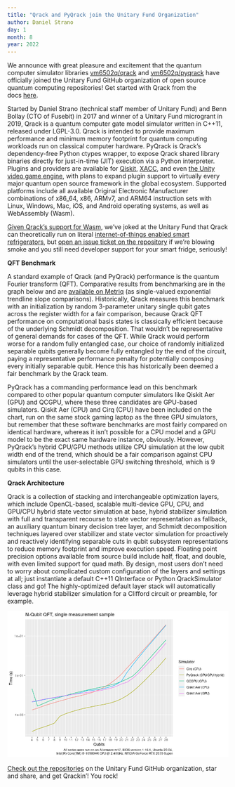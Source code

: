 ```yaml
---
title: "Qrack and PyQrack join the Unitary Fund Organization"  
author: Daniel Strano
day: 1
month: 8
year: 2022
---
```

We announce with great pleasure and excitement that the quantum computer simulator libraries [vm6502q/qrack](https://github.com/unitaryfund/qrack/) and [vm6502q/pyqrack](https://github.com/unitaryfund/pyqrack/) have officially joined the Unitary Fund GitHub organization of open source quantum computing repositories! Get started with Qrack from the docs [here](https://qrack.readthedocs.io/en/latest/).

Started by Daniel Strano (technical staff member of Unitary Fund) and Benn Bollay (CTO of Fusebit) in 2017 and winner of a Unitary Fund microgrant in 2019, Qrack is a quantum computer gate model simulator written in C++11, released under LGPL-3.0. Qrack is intended to provide maximum performance and minimum memory footprint for quantum computing workloads run on classical computer hardware. PyQrack is Qrack’s dependency-free Python ctypes wrapper, to expose Qrack shared library binaries directly for just-in-time (JIT) execution via a Python interpreter. Plugins and providers are available for [Qiskit](https://github.com/vm6502q/qiskit-qrack-provider), [XACC](https://github.com/eclipse/xacc/tree/master/quantum/plugins/qrack), and even [the Unity video game engine](https://github.com/vm6502q/OpenRelativity), with plans to expand plugin support to virtually every major quantum open source framework in the global ecosystem. Supported platforms include all available Original Electronic Manufacturer combinations of x86_64, x86, ARMv7, and ARM64 instruction sets with Linux, Windows, Mac, iOS, and Android operating systems, as well as WebAssembly (Wasm).

[Given Qrack’s support for Wasm](https://qrack.net/), we’ve joked at the Unitary Fund that Qrack can theoretically run on literal [internet-of-things enabled smart refrigerators](https://deviceatlas.com/blog/which-devices-have-browsers), but [open an issue ticket on the repository](https://github.com/unitaryfund/qrack/issues/) if we’re blowing smoke and you still need developer support for your smart fridge, seriously!

**QFT Benchmark**

A standard example of Qrack (and PyQrack) performance is the quantum Fourier transform (QFT). Comparative results from benchmarking are in the graph below and are [available on Metriq](https://metriq.info/Task/142) (as single-valued exponential trendline slope comparisons). Historically, Qrack measures this benchmark with an initialization by random 3-parameter unitary single qubit gates across the register width for a fair comparison, because Qrack QFT performance on computational basis states is classically efficient because of the underlying Schmidt decomposition. That wouldn’t be representative of general demands for cases of the QFT. While Qrack would perform worse for a random fully entangled case, our choice of randomly initialized separable qubits generally become fully entangled by the end of the circuit, paying a representative performance penalty for potentially composing every initially separable qubit. Hence this has historically been deemed a fair benchmark by the Qrack team.

PyQrack has a commanding performance lead on this benchmark compared to other popular quantum computer simulators like Qiskit Aer (GPU) and QCGPU, where these three candidates are GPU-based simulators. Qiskit Aer (CPU) and Cirq (CPU) have been included on the chart, run on the same stock gaming laptop as the three GPU simulators, but remember that these software benchmarks are most fairly compared on identical hardware, whereas it isn’t possible for a CPU model and a GPU model to be the exact same hardware instance, obviously. However, PyQrack’s hybrid CPU/GPU methods utilize CPU simulation at the low qubit width end of the trend, which should be a fair comparison against CPU simulators until the user-selectable GPU switching threshold, which is 9 qubits in this case.

**Qrack Architecture**

Qrack is a collection of stacking and interchangeable optimization layers, which include OpenCL-based, scalable multi-device GPU, CPU, and GPU/CPU hybrid state vector simulation at base, hybrid stabilizer simulation with full and transparent recourse to state vector representation as fallback, an auxiliary quantum binary decision tree layer, and Schmidt decomposition techniques layered over stabilizer and state vector simulation for proactively and reactively identifying separable cuts in qubit subsystem representations to reduce memory footprint and improve execution speed. Floating point precision options available from source build include half, float, and double, with even limited support for quad math. By design, most users don’t need to worry about complicated custom configuration of the layers and settings at all; just instantiate a default C++11 QInterface or Python QrackSimulator class and go! The highly-optimized default layer stack will automatically leverage hybrid stabilizer simulation for a Clifford circuit or preamble, for example.

![](https://github.com/tghp/unitary-fund/blob/main/public/images/qrack_qft_full_width.png)

[Check out the repositories](https://github.com/unitaryfund/qrack) on the Unitary Fund GitHub organization, star and share, and get Qrackin’! You rock!
